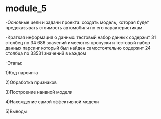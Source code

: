 # module_5
-Основные цели и задачи проекта: создать модель, которая будет предсказывать стоимость автомобиля по его характеристикам.

-Краткая информация о данных: тестовый набор данных содержит 31 столбец по 34 686 значений имееются пропуски и тестовый набор данных парсинг который был найден самостоятельно содержит 24 столбца по 33531 значений в каждом

-Этапы:

1)Код парсинга 

2)Обработка признаков

3)Построение наивной модели

4)Нахождение самой эффективной модели

5)Выводы

